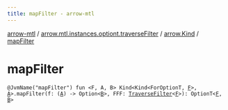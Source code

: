 ```yaml
---
title: mapFilter - arrow-mtl
---
```


[arrow-mtl](../../index.html) / [arrow.mtl.instances.optiont.traverseFilter](../index.html) / [arrow.Kind](index.html) / [mapFilter](./map-filter.html)

# mapFilter

`@JvmName("mapFilter") fun <F, A, B> Kind<Kind<ForOptionT, `[`F`](map-filter.html#F)`>, `[`A`](map-filter.html#A)`>.mapFilter(f: (`[`A`](map-filter.html#A)`) -> Option<`[`B`](map-filter.html#B)`>, FFF: `[`TraverseFilter`](../../arrow.mtl.typeclasses/-traverse-filter/index.html)`<`[`F`](map-filter.html#F)`>): OptionT<`[`F`](map-filter.html#F)`, `[`B`](map-filter.html#B)`>`